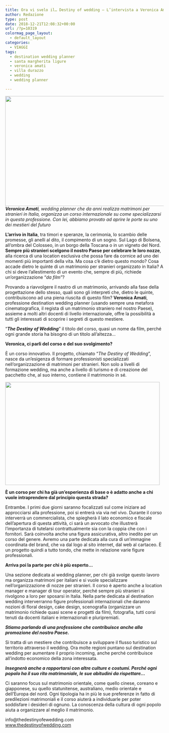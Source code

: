 ```yaml
---
title: Ora vi svelo il… Destiny of wedding – L’intervista a Veronica Amati
author: Redazione
type: post
date: 2018-12-21T12:08:32+00:00
url: /?p=10319
colormag_page_layout:
  - default_layout
categories:
  - VIAGGI
tags:
  - destination wedding planner
  - santa margherita ligure
  - veronica amati
  - villa durazzo
  - wedding
  - wedding planner

---
```

_<img decoding="async" loading="lazy" class="alignleft wp-image-10323 " src="https://progressonline.it/wp-content/uploads/2018/12/AD5_3112-1024x683.jpg" alt="" width="524" height="350" />**Veronica Amati**, wedding planner che da anni realizza matrimoni per stranieri in Italia, organizza un corso internazionale su come specializzarsi in questa professione. Con lei, abbiamo provato ad aprire le porte su uno dei mestieri del futuro_

**L’arrivo in Italia**, tra timori e speranze, la cerimonia, lo scambio delle promesse, gli anelli al dito, il compimento di un sogno. Sul Lago di Bolsena, all’ombra del Colosseo, in un borgo della Toscana o in un vigneto del Nord. **Sempre più stranieri scelgono il nostro Paese per celebrare le loro nozze**, alla ricerca di una location esclusiva che possa fare da cornice ad uno dei momenti più importanti della vita. Ma cosa c’è dietro questo mondo? Cosa accade dietro le quinte di un matrimonio per stranieri organizzato in Italia? A chi si deve l’allestimento di un evento che, sempre di più, richiede un’organizzazione “_da film_”?

Provando a riavvolgere il nastro di un matrimonio, arrivando alla fase della progettazione dello stesso, quali sono gli interpreti che, dietro le quinte, contribuiscono ad una piena riuscita di questo film? **Veronica Amati**, professione destination wedding planner (usando sempre una metafora cinematografica, il regista di un matrimonio straniero nel nostro Paese), assieme a molti altri docenti di livello internazionale, offre la possibilità a tutti gli interessati di scoprire i segreti di questo mestiere.

“**_The Destiny of Wedding_**” il titolo del corso, quasi un nome da film, perché ogni grande storia ha bisogno di un titolo all’altezza…

**Veronica, ci parli del corso e del suo svolgimento?**

È un corso innovativo. Il progetto, chiamato “_The Destiny of Wedding_”, nasce da un’esigenza di formare professionisti specializzati nell’organizzazione di matrimoni per stranieri. Non solo a livelli di formazione wedding, ma anche a livello di turismo e di creazione del pacchetto che, al suo interno, contiene il matrimonio in sé.

**_<img decoding="async" loading="lazy" class="wp-image-10320 alignright" src="https://progressonline.it/wp-content/uploads/2018/12/AD5_3702-1024x683.jpg" alt="" width="491" height="328" />_**

**È un corso per chi ha già un’esperienza di base o è adatto anche a chi vuole intraprendere dal principio questa strada?**

Entrambe. I primi due giorni saranno focalizzati sul come iniziare ad approcciarsi alla professione, poi si entrerà via via nel vivo. Durante il corso interverrà un commercialista, che spiegherà il lato economico e fiscale dell’apertura di questa attività, ci sarà un avvocato che illustrerà l’importanza di tutelarsi contrattualmente sia con la coppia che con i fornitori. Sarà coinvolta anche una figura assicurativa, altro inedito per un corso del genere. Avremo una parte dedicata alla cura di un’immagine coordinata del brand, che va dal logo al sito internet, dal web al cartaceo. È un progetto quindi a tutto tondo, che mette in relazione varie figure professionali.

**Arriva poi la parte per chi è più esperto&#8230;**

Una sezione dedicata ai wedding planner, per chi già svolge questo lavoro ma organizza matrimoni per italiani e si vuole specializzare nell’organizzazione di nozze per stranieri. Il corso è aperto anche a location manager e manager di tour operator, perché sempre più stranieri si rivolgono a loro per sposarsi in Italia. Nella parte dedicata al destination wedding interverranno figure professionali internazionali che daranno nozioni di floral design, cake design, scenografia (organizzare un matrimonio richiede quasi scene e progetti da film), fotografia, tutti corsi tenuti da docenti italiani e internazionali e pluripremiati.  
<!--nextpage-->

**_Stiamo parlando di una professione che contribuisce anche alla promozione del nostro Paese._**

Si tratta di un mestiere che contribuisce a sviluppare il flusso turistico sul territorio attraverso il wedding. Ora molte regioni puntano sul destination wedding per aumentare il proprio incoming, anche perché contribuisce all’indotto economico della zona interessata.

**_Insegnerà anche a rapportarsi con altre culture e costumi. Perché ogni popolo ha il suo rito matrimoniale, le sue abitudini da rispettare…_**

Ci saranno focus sul matrimonio orientale, come quello cinese, coreano e giapponese, su quello statunitense, australiano, medio orientale e dell’Europa del nord. Ogni tipologia ha in più le sue preferenze in fatto di predilezioni matrimoniali e il corso aiuterà a individuarle per poter soddisfare i desideri di ognuno. La conoscenza della cultura di ogni popolo aiuta a organizzare al meglio il matrimonio.

<div class="text_exposed_show">
  <p>
    info@thedestinyofewedding.com<br /> <a href="https://l.facebook.com/l.php?u=http%3A%2F%2Fwww.thedestinyofwedding.com%2F%3Ffbclid%3DIwAR03-2rtzFtC48y5sFcihoIZbiS7SQJI0ClhHmnzjARvCQzA0QW17fWpIKs&h=AT1OXobQkZ6MCcKgbDQ_zZ1K8NMwpSX-mh2Q1FPcFriZeG8FmLHDY_-od_dyD02Fwi6NTPwZScRyAZxp6T7qp7RlnyBrylM6LteRWqyMBxYs9pY5RQ61rXCsXphzXBUU6n8Gugn125Mof1T3S-JnCuXcXZXboWDNXnWg8DDZ4axb_0Dd2xQDOsOeS3g2QVNDAL5067UDgCZSAefeXJ-FLJlYUs_MP6_hF6OV3d_IlwT59m_4EXKTx64dMMQmWQV-4BPfCcmr5m-aEPuZ73tSu3oqpnoHtiVIosJU5V723mywbojHHuBtD9MNeRoaJF9YqhEmdpa17vmy31fyjOsv9xHZ5zQ4uLq-h1Y_VoC2Ueo1y3mfP7FifsnDBMCLcTNxpMrUE_Ixlga6RM9ZFPEYJSSAAHuYC3xZBlHTSb7S6rsW3d3_dnfPTdd4YuT-gtFT6lrUz2vh-M4tuYwv63LdvDKyqvGgBxc5lcJdwcrOBfn2mqNGzwZZ3njIKm9l1OIECF1ZJiazLlqbmj7wGBB62H_XTRToi9pXdxw1ChRem_RoGEisaPxLFWRNBfhUOnTWNVfqhApzGRFpluxOm3BtsyXVWSg1Ms-lh679jIQJ-gpQE9F382J4RGIc3-w" target="_blank" rel="noopener nofollow" data-ft="{&quot;tn&quot;:&quot;-U&quot;}" data-lynx-mode="async">www.thedestinyofwedding.com</a>
  </p>
</div>
